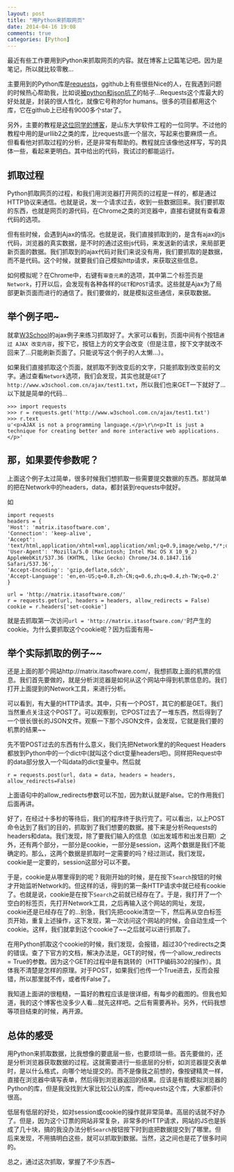 ```yaml
---
layout: post
title: "用Python来抓取网页"
date: 2014-04-16 19:08
comments: true
categories: [Python]
---
```


最近有些工作要用到Python来抓取网页的内容。就在博客上记篇笔记吧。因为是笔记，所以就比较零散...

<!--more-->

主要用到的Python库是[requests](http://docs.python-requests.org/en/latest/)，ggithub上有些很些Nice的人，在我遇到问题的时候热心帮助我，比如说[被python和json坑了](https://github.com/kennethreitz/requests/issues/1974)的帖子...Requests这个库最大的好处就是，封装的很人性化，就像它号称的for humans。很多的项目都用这个库，它在github上已经有9000多个star了。

另外，主要的教程是[这位同学的博客](http://blog.csdn.net/column/details/why-bug.html)，是山东大学软件工程的一位同学。不过他的教程中用的是urllib2之类的库，比requests底一个层次，写起来也要麻烦一点。但看看他对抓取过程的分析，还是非常有帮助的。教程就应该像他这样写，写的具体一些，看起来更明白。其中给出的代码，我试过的都能运行。

## 抓取过程

Python抓取网页的过程，和我们用浏览器打开网页的过程是一样的，都是通过HTTP协议来通信。也就是说，发一个请求过去，收到一些数据回来。我们要抓取的东西，也就是网页的源代码，在Chrome之类的浏览器中，直接右键就有查看源代码的选项。

但有些时候，会遇到Ajax的情况。也就是说，我们直接抓取到的，是含有ajax的js代码，浏览器的真实数据，是不时的通过这些js代码，来发送新的请求，来局部更新页面的数据。我们抓取到的ajax代码对我们来说没有用，我们要抓取的是数据，而不是代码。这个时候，就要我们自己模拟http请求，来获取这些信息。

如何模拟呢？在Chrome中，右键有`审查元素`的选项，其中第二个标签页是`Network`，打开以后，会发现有各种各样的`GET`和`POST`请求。这些就是Ajax为了局部更新页面而进行的通信了。我们要做的，就是模拟这些通信，来获取数据。

## 举个例子吧~

就拿[W3School](http://www.w3school.com.cn/ajax/ajax_example.asp)的ajax例子来练习抓取好了。大家可以看到，页面中间有个按钮`通过 AJAX 改变内容`，按下它，按钮上方的文字会改变（但是注意，按下文字就改不回来了...只能刷新页面了。只能说写这个例子的人太懒...）。

如果我们直接抓取这个页面，就抓取不到改变后的文字，只能抓取到改变前的文字。通过查看`Network`选项，我们会发现，其实也就是`GET`了`http://www.w3school.com.cn/ajax/test1.txt`，所以我们也来GET一下就好了...以下就是简单的代码...

```
>>> import requests
>>> r = requests.get('http://www.w3school.com.cn/ajax/test1.txt')
>>> r.text
u'<p>AJAX is not a programming language.</p>\r\n<p>It is just a technique for creating better and more interactive web applications.</p>'
```

## 那，如果要传参数呢？

上面这个例子太过简单，很多时候我们想抓取一些需要提交数据的东西。那就简单的把在Network中的headers，data，都封装到requests中就好。

如
```
import requests
headers = {
'Host': 'matrix.itasoftware.com',
'Connection': 'keep-alive',
'Accept': 'text/html,application/xhtml+xml,application/xml;q=0.9,image/webp,*/*;q=0.8',
'User-Agent': 'Mozilla/5.0 (Macintosh; Intel Mac OS X 10_9_2) AppleWebKit/537.36 (KHTML, like Gecko) Chrome/34.0.1847.116 Safari/537.36',
'Accept-Encoding': 'gzip,deflate,sdch',
'Accept-Language': 'en,en-US;q=0.8,zh-CN;q=0.6,zh;q=0.4,zh-TW;q=0.2'
}

url = 'http://matrix.itasoftware.com/'
r = requests.get(url, headers = headers, allow_redirects = False)
cookie = r.headers['set-cookie']
```
就是去抓取第一次访问`url = 'http://matrix.itasoftware.com/'`时产生的cookie。为什么要抓取这个cookie呢？因为后面有用~

## 举个实际抓取的例子~~

还是上面的那个网站http://matrix.itasoftware.com/，我想抓取上面的机票的信息。我们首先要做的，就是分析浏览器是如何从这个网站中得到机票信息的。我们打开上面提到的Network工具，来进行分析。

可以看到，有大量的HTTP请求。其中，只有一个POST，其它的都是GET。我们当然重点关注这个POST了。可以观察到，它POST过去了一堆东西，然后得到了一个很长很长的JSON文件。观察一下那个JSON文件，会发现，它就是我们要的机票的结果~~

先不管POST过去的东西有什么意义，我们先把Network里的的Request Headers都放到Python中的一个dict中(就叫这个dict变量headers吧)。同样把Request中的data部分放入一个叫data的dict变量中。然后就
```
r = requests.post(url, data = data, headers = headers, allow_redirects=False)
```
上面语句中的allow_redirects参数可以不加，因为默认就是False。它的作用我们后面再讲。

好了，在经过十多秒的等待后，我们的程序终于执行完了。可以看出，以上POST命令达到了我们的目的，抓取到了我们想要的数据。接下来是分析Requests的headers和data。我们发现，除了要我们输入的信息（如出发城市和出发日期）之外，还有两个部分，一部分是cookie，一部分是session，这两个数据是我们不能确定的。那么，这两个数据是抓取时一定需要的吗？经过测试，我们发现，cookie是一定要的，session这部分可以不要。

于是，cookie是从哪里得到的呢？我刚开始的时候，是在按下`Search`按钮的时候才开始监听Network的。但这样的话，得到的第一条HTTP请求中就已经有cookie了。也就是说，cookie是在按下`Search`之前就已经存在了。于是，我打开了一个空白的标签页，先打开Network工具，之后再输入这个网站的网址，发现，cookie还是已经存在了的...别急，我们先把cookie清空一下，然后再从空白标签页开始，重复上述操作，这下发现，第一次访问这个网站的时候，会自动生成一个cookie。这样，我们就拿到这个cookie了~~之后就可以进行抓取了。

在用Python抓取这个cookie的时候，我们发现，会报错，超过30个redirects之类的错误。查了下官方的文档，解决办法是，GET的时候，传一个allow_redirects = True的参数。因为这个GET的过程中是有跳转的（HTTP编码302的操作）。具体我不清楚是怎样的原理。对于POST，如果我们也传一个True进去，反而会报错，所以那里就不传，或者传False了。

我知道上面讲的很粗糙，一篇好的教程应该是很详细，有每步的截图的。但我也知道，我的这个博客也没多少人看...就先这样吧。之后有需要再补。另外，代码我想等项目结束的时候，再开源。

## 总体的感受

用Python来抓取数据，比我想像的要底层一些，也要烦琐一些。首先要做的，还是分析浏览器获取数据的过程。这就需要进行一些底层的分析，如浏览器提交表单时，是以什么格式，向哪个地址提交的。而不是像我之前想的，像按键精灵一样，直接在浏览器中填写表单，然后得到浏览器返回的结果。应该是有能模拟浏览器的Python的库，但是我没找到大家比较公认的库，而requests这个库，大家都评价很高。

低层有低层的好处，如对session或cookie的操作就非常简单。高层的话就不好办了。但是，因为这个订票的网站非常复杂，非常多的HTTP请求，网站的JS也是拆成了几十块，搞的我没办法分析`Search`按钮按下时到底把数据提交到了哪里。但后来发现，不用搞明白这些，就可以抓取到数据。当然，这之间也是花了很多时间的。

总之，通过这次抓取，掌握了不少东西~
